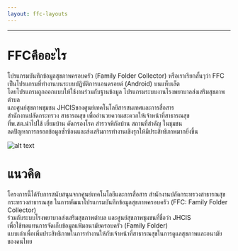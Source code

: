 ```yaml
---
layout: ffc-layouts
---
```


--------------------------------------------------------------------------------
# FFCคืออะไร

โปรแกรมบันทึกข้อมูลสุขภาพครอบครัว (Family Folder Collector) หรือเราเรียกสั้นๆว่า FFC<br>
เป็นโปรแกรมที่ทำงานบนระบบปฏิบัติการแอนดรอยด์ (Android) บนแท็บเล็ต<br>
โดยโปรแกรมถูกออกแบบให้ใช้งานร่วมกับฐานข้อมูล โปรแกรมระบบงานโรงพยาบาลส่งเสริมสุขภาพตำบล<br>
และศูนย์สุขภาพชุมชน JHCISของศูนย์เทคโนโลยีสารสนเทศและการสื่อสาร<br>
สำนักงานปลัดกระทรวง สาธารณสุข เพื่ออำนวยความสะดวกให้เจ้าหน้าที่สาธารณสุข<br>
ที่พ.สต.นำไปใช้ เยี่ยมบ้าน คัดกรองโรค สำรวจพิกัดบ้าน สถานที่สำคัญ ในชุมชน  
ลดปัญหาการกรอกข้อมูลซ้ำซ้อนและส่งเสริมการทำงานเชิงรุกให้มีประสิทธิภาพมากยิ่งขึ้น

![alt text](https://www.it24hrs.com/wp-content/uploads/2014/05/ffc_plus_nectec_03.jpg)

# แนวคิด

โครงการนี้ได้รับการสนับสนุนจากศูนย์เทคโนโลยีและการสื่อสาร สำนักงานปลัดกระทรวงสาธารณสุข<br>
กระทรวงสาธารณสุข ในการพัฒนาโปรแกรมบันทึกข้อมูลสุขภาพครอบครัว (FFC: Family Folder Collector)<br>
ร่วมกับระบบโรงพยาบาลส่งเสริมสุขภาพตำบล และศูนย์สุขภาพชุมชนที่ชื่อว่า JHCIS<br>
เพื่อใช้ทดแทนการจัดเก็บข้อมูลแฟ้มอนามัยครอบครัว (Family Folder)<br>
แบบเก่าเพื่อเพิ่มประสิทธิภาพในการทำงานให้กับเจ้าหน้าที่สาธารณสุขในการดูแลสุขภาพและอนามัยของคนไทย
